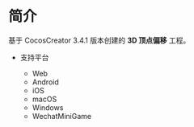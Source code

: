 
# 简介
基于 CocosCreator 3.4.1 版本创建的 **3D 顶点偏移** 工程。


* 支持平台

    - Web
    - Android
    - iOS
    - macOS
    - Windows
    - WechatMiniGame